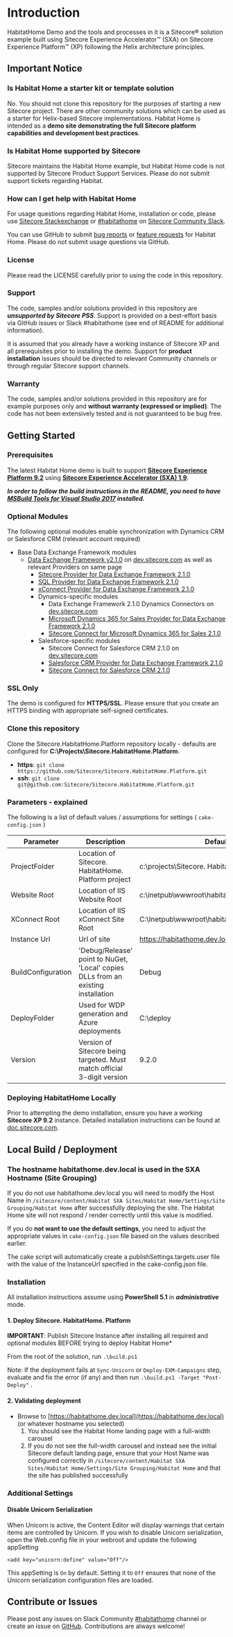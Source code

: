 # Introduction

HabitatHome  Demo and the tools and processes in it is a Sitecore&reg; solution example built using Sitecore Experience Accelerator&trade; (SXA) on Sitecore Experience Platform&trade; (XP)  following the Helix architecture principles.

## Important Notice

### Is Habitat Home a starter kit or template solution

No. You should not clone this repository for the purposes of starting a new Sitecore project. There are other community solutions which can be used as a starter for Helix-based Sitecore implementations. Habitat Home is intended as a **demo site demonstrating the full Sitecore platform capabilities and development best practices**.

### Is Habitat Home supported by Sitecore

Sitecore maintains the Habitat Home example, but Habitat Home code is not supported by Sitecore Product Support Services. Please do not submit support tickets regarding Habitat.

### How can I get help with Habitat Home

For usage questions regarding Habitat Home, installation or code, please use [Sitecore Stackexchange](https://sitecore.stackexchange.com/) or [#habitathome](https://sitecorechat.slack.com/messages/CASEB5M38) on [Sitecore Community Slack](https://www.akshaysura.com/2015/10/27/how-to-join-sitecore-slack-community-chat/).

You can use GitHub to submit [bug reports](https://github.com/Sitecore/Sitecore.HabitatHome.Platform/issues/new?template=bug_report.md) or [feature requests](https://github.com/Sitecore/Sitecore.HabitatHome.Platform/issues/new?template=feature_request.md) for Habitat Home. Please do not submit usage questions via GitHub.

### License

Please read the LICENSE carefully prior to using the code in this repository.

### Support

The code, samples and/or solutions provided in this repository are ***unsupported by Sitecore PSS***. Support is provided on a best-effort basis via GitHub issues or Slack #habitathome (see end of README for additional information).

It is assumed that you already have a working instance of Sitecore XP and all prerequisites prior to installing the demo. Support for **product installation** issues should be directed to relevant Community channels or through regular Sitecore support channels.

### Warranty

The code, samples and/or solutions provided in this repository are for example purposes only and **without warranty (expressed or implied)**. The code has not been extensively tested and is not guaranteed to be bug free.

## Getting Started

### Prerequisites

The latest Habitat Home demo is built to support **[Sitecore Experience Platform 9.2](https://dev.sitecore.net/Downloads/Sitecore_Experience_Platform/92/Sitecore_Experience_Platform_92_Initial_Release.aspx)** using **[Sitecore Experience Accelerator (SXA) 1.9](https://dev.sitecore.net/Downloads/Sitecore_Experience_Accelerator/19/Sitecore_Experience_Accelerator_190.aspx)**.

***In order to follow the build instructions in the README, you need to have [MSBuild Tools for Visual Studio 2017](https://visualstudio.microsoft.com/downloads/#build-tools-for-visual-studio-2017) installed.***

### Optional Modules

The following optional modules enable synchronization with Dynamics CRM or Salesforce CRM (relevant account required)

* Base Data Exchange Framework modules
  * [Data Exchange Framework v2.1.0](https://dev.sitecore.net/~/media/C10E96CD1EAC46C49C957D5C3445BFB2.ashx) on [dev.sitecore.com](https://dev.sitecore.net/Downloads/Data_Exchange_Framework/2x/Data_Exchange_Framework_210.aspx) as well as relevant Providers on same page
    * [Sitecore Provider for Data Exchange Framework 2.1.0](https://dev.sitecore.net/~/media/D80B9AE68C71473E895608806A764332.ashx)
    * [SQL Provider for Data Exchange Framework 2.1.0](https://dev.sitecore.net/~/media/52203CC3ADCD4668AF0D7568EF65A7BD.ashx)
    * [xConnect Provider for Data Exchange Framework 2.1.0](https://dev.sitecore.net/~/media/678E59D0B92C4F20B0025730958A15A0.ashx)
    * Dynamics-specific modules
      * Data Exchange Framework 2.1.0 Dynamics Connectors on [dev.sitecore.com](https://dev.sitecore.net/Downloads/Dynamics_CRM_Connect/2x/Sitecore_Connect_for_Microsoft_Dynamics_365_for_Sales_210.aspx)
      * [Microsoft Dynamics 365 for Sales Provider for Data Exchange Framework 2.1.0](https://dev.sitecore.net/~/media/5F22998E037C4F0E9A951D811F67A424.ashx)
      * [Sitecore Connect for Microsoft Dynamics 365 for Sales 2.1.0](https://dev.sitecore.net/~/media/E1A8A968BEE347BA81255ADB132FD480.ashx)
    * Salesforce-specific modules
      * Sitecore Connect for Salesforce CRM 2.1.0 on [dev.sitecore.com](https://dev.sitecore.net/Downloads/Salesforce_Connect/2x/Sitecore_Connect_for_Salesforce_CRM_210.aspx)
      * [Salesforce CRM Provider for Data Exchange Framework 2.1.0](https://dev.sitecore.net/Downloads/Salesforce_Connect/2x/Sitecore_Connect_for_Salesforce_CRM_210.aspx#)
      * [Sitecore Connect for Salesforce CRM 2.1.0](https://dev.sitecore.net/Downloads/Salesforce_Connect/2x/Sitecore_Connect_for_Salesforce_CRM_210.aspx#)

### SSL Only

The demo is configured for **HTTPS/SSL**. Please ensure that you create an HTTPS binding with appropriate self-signed certificates.

### Clone this repository

Clone the Sitecore.HabitatHome.Platform repository locally - defaults are configured for **C:\Projects\Sitecore.HabitatHome.Platform**.

* **https**: `git clone https://github.com/Sitecore/Sitecore.HabitatHome.Platform.git`
* **ssh**: `git clone git@github.com:Sitecore/Sitecore.HabitatHome.Platform.git`

### Parameters - explained

The following is a list of default values / assumptions for settings ( `cake-config.json` )

|Parameter                                  | Description | Default Value
|-------------------------------------------|----------------------------------|-------------------------------------------------------
| ProjectFolder         | Location of Sitecore. HabitatHome. Platform project | c:\projects\Sitecore. HabitatHome. Platform |
| Website Root | Location of IIS Website Root | c:\\inetpub\\wwwroot\\habitathome.dev.local
| XConnect Root | Location of IIS xConnect Site Root | C:\\Inetpub\\wwwroot\\habitathome_xconnect.dev.local\\
| Instance Url | Url of site | https://habitathome.dev.local/
| BuildConfiguration | 'Debug/Release' point to NuGet, 'Local' copies DLLs from an existing installation | Debug
| DeployFolder | Used for WDP generation and Azure deployments | C:\\deploy
| Version | Version of Sitecore being targeted. Must match official 3-digit version | 9.2.0

### Deploying HabitatHome Locally

Prior to attempting the demo installation, ensure you have a working **Sitecore XP 9.2** instance. Detailed installation instructions can be found at [doc.sitecore.com](https://dev.sitecore.net/Downloads/Sitecore_Experience_Platform/92/Sitecore_Experience_Platform_92_Initial_Release.aspx).

## Local Build / Deployment

### The hostname habitathome.dev.local is used in the SXA Hostname (Site Grouping)

If you do not use habitathome.dev.local you will need to modify the Host Name in
`/sitecore/content/Habitat SXA Sites/Habitat Home/Settings/Site Grouping/Habitat Home` after successfully deploying the site.
The Habitat Home site will not respond / render correctly until this value is modified.

If you do **not want to use the default settings**, you need to adjust the appropriate values in `cake-config.json` file based on the values described earlier.

The cake script will automatically create a publishSettings.targets.user file with the value of the InstanceUrl specified in the cake-config.json file.

### Installation

All installation instructions assume using **PowerShell 5.1** in _**administrative**_ mode.

#### 1. Deploy Sitecore. HabitatHome. Platform

**IMPORTANT**: Publish Sitecore Instance after installing all required and optional modules BEFORE trying to deploy Habitat Home*

From the root of the solution, run `.\build.ps1`

Note: If the deployment fails at `Sync-Unicorn` or `Deploy-EXM-Campaigns` step, evaluate and fix the error (if any) and then run `.\build.ps1 -Target "Post-Deploy"` .

#### 2. Validating deployment

* Browse to [https://habitathome.dev.local](https://habitathome.dev.local) (or whatever hostname you selected)
    1. You should see the Habitat Home landing page with a full-width carousel
    1. If you do not see the full-width carousel and instead see the initial Sitecore default landing page, ensure that your Host Name was configured correctly in `/sitecore/content/Habitat SXA Sites/Habitat Home/Settings/Site Grouping/Habitat Home` and that the site has published successfully

### Additional Settings

#### Disable Unicorn Serialization

When Unicorn is active, the Content Editor will display warnings that certain items are controlled by Unicorn. If you wish to disable Unicorn serialization, open the Web.config file in your webroot and update the following appSetting

    <add key="unicorn:define" value="Off"/>

This appSetting is `On` by default. Setting it to `Off` ensures that none of the Unicorn serialization configuration files are loaded.

## Contribute or Issues

Please post any issues on Slack Community [#habitathome](https://sitecorechat.slack.com/messages/habitathome/) channel or create an issue on [GitHub](https://github.com/Sitecore/Sitecore.HabitatHome.Platform/issues). Contributions are always welcome!
